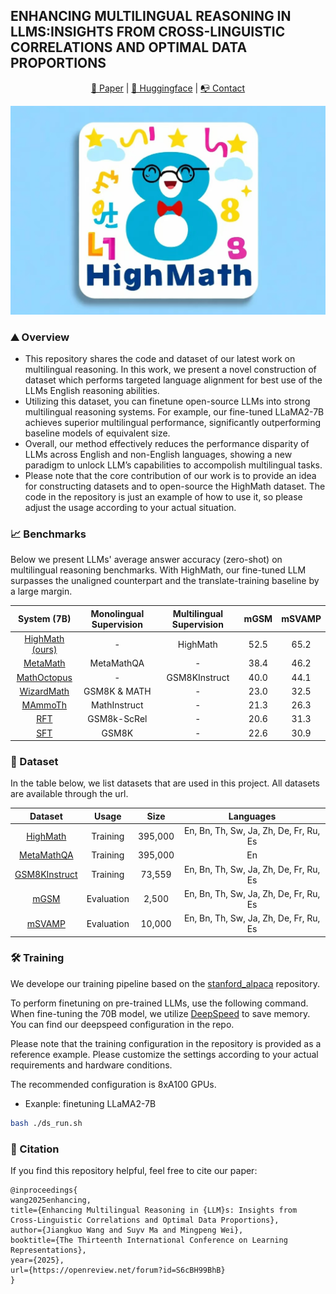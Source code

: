 ## ENHANCING MULTILINGUAL REASONING IN LLMS:INSIGHTS FROM CROSS-LINGUISTIC CORRELATIONS AND OPTIMAL DATA PROPORTIONS

<p align="center">
  <a href="https://openreview.net/forum?id=S6cBH99BhB"> 📃 Paper</a> | 
  <a href="https://huggingface.co/datasets/svadvcx/HighMath"> 🤗 Huggingface</a> | 
  <a href="https://github.com/DeepShareAI"> 📭 Contact</a> 
</p>

![alt text](picture\highmath.png)

### :mountain: Overview 
* This repository shares the code and dataset of our latest work on multilingual reasoning. In this work, we present a novel  construction of dataset which performs targeted language alignment for best use of the LLMs English reasoning abilities.
* Utilizing this dataset, you can finetune open-source LLMs into strong multilingual reasoning systems. For example, our fine-tuned LLaMA2-7B achieves superior multilingual performance, significantly outperforming baseline models of equivalent size.
* Overall, our method effectively reduces the performance disparity of LLMs across English and non-English languages, showing a new paradigm to unlock LLM’s capabilities to accompolish multilingual tasks.
* Please note that the core contribution of our work is to provide an idea for constructing datasets and to open-source the HighMath dataset. The code in the repository is just an example of how to use it, so please adjust the usage according to your actual situation.


### :chart_with_upwards_trend: Benchmarks

Below we present LLMs' average answer accuracy (zero-shot) on multilingual reasoning benchmarks. With HighMath, our fine-tuned LLM
surpasses the unaligned counterpart and the translate-training baseline  by a large margin.


|         System (7B)        | Monolingual Supervision | Multilingual Supervision | mGSM | mSVAMP |
|:--------------------------:|:-----------------------:|:------------------------:|:----:|:------:|
| [HighMath (ours)](https://huggingface.co/datasets/svadvcx/HighMath) |        -       |          HighMath          | 52.5 |  65.2  |      
|         [MetaMath](https://huggingface.co/meta-math/MetaMath-7B-V1.0)          |        MetaMathQA       |             -            | 38.4 |  46.2  |         
|         [MathOctopus](https://huggingface.co/Mathoctopus/Parallel_7B)        |            -            |       GSM8KInstruct      | 40.0 |  44.1  |         
|         [WizardMath](https://huggingface.co/WizardLM/WizardMath-7B-V1.0)         |          GSM8K & MATH          |             -            | 23.0 |  32.5  |          
|         [MAmmoTh](https://huggingface.co/TIGER-Lab/MAmmoTH-7B)          |          MathInstruct         |             -            | 21.3 |  26.3  |       
|         [RFT](https://huggingface.co/OFA-Sys/gsm8k-rft-llama7b2-u13b/tree/main)            |           GSM8k-ScRel         |             -            | 20.6 |  31.3  |          
|         [SFT]()           |          GSM8K          |             -            | 22.6 |  30.9  |       


### :open_file_folder: Dataset
In the table below, we list datasets that are used in this project. All datasets are available through the url.

|    Dataset    |    Usage   |   Size  |           Languages           |
|:-------------:|:----------:|:-------:|:-----------------------------:|
| [HighMath](https://huggingface.co/datasets/svadvcx/HighMath) |  Training  |  395,000 | En, Bn, Th, Sw, Ja, Zh, De, Fr, Ru, Es |
|   [MetaMathQA](https://huggingface.co/datasets/meta-math/MetaMathQA)  |  Training  | 395,000 |               En              | 
| [GSM8KInstruct](https://huggingface.co/datasets/Mathoctopus/GSM8KInstruct_Parallel) |  Training  |  73,559 | En, Bn, Th, Sw, Ja, Zh, De, Fr, Ru, Es |
|     [mGSM](https://huggingface.co/datasets/juletxara/mgsm)     | Evaluation |  2,500  | En, Bn, Th, Sw, Ja, Zh, De, Fr, Ru, Es | 
|    [mSVAMP](https://huggingface.co/datasets/Mathoctopus/MSVAMP)    | Evaluation |  10,000 | En, Bn, Th, Sw, Ja, Zh, De, Fr, Ru, Es | 





### :hammer_and_wrench: Training
We develope our training pipeline based on the [stanford_alpaca](https://github.com/tatsu-lab/stanford_alpaca) repository. 

To perform finetuning on pre-trained LLMs, use the following command. When fine-tuning the 70B model, we utilize [DeepSpeed](https://github.com/microsoft/DeepSpeed) to save memory. You can find our deepspeed configuration in the repo.

Please note that the training configuration in the repository is provided as a reference example. Please customize the settings according to your actual requirements and hardware conditions.

The recommended configuration is 8xA100 GPUs.
* Exanple: finetuning LLaMA2-7B
```bash
bash ./ds_run.sh
```


### :evergreen_tree: Citation
If you find this repository helpful, feel free to cite our paper:
```
@inproceedings{
wang2025enhancing,
title={Enhancing Multilingual Reasoning in {LLM}s: Insights from Cross-Linguistic Correlations and Optimal Data Proportions},
author={Jiangkuo Wang and Suyv Ma and Mingpeng Wei},
booktitle={The Thirteenth International Conference on Learning Representations},
year={2025},
url={https://openreview.net/forum?id=S6cBH99BhB}
}
```